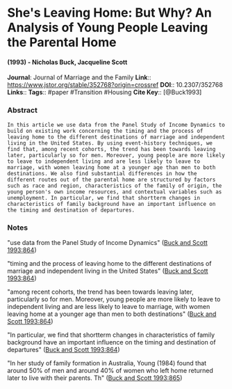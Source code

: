 # She's Leaving Home: But Why? An Analysis of Young People Leaving the Parental Home
#### (1993) - Nicholas Buck, Jacqueline Scott
**Journal**: Journal of Marriage and the Family
**Link**:: https://www.jstor.org/stable/352768?origin=crossref
**DOI**:: 10.2307/352768
**Links**:: 
**Tags**:: #paper #Transition #Housing
**Cite Key**:: [@Buck1993]

### Abstract

```
In this article we use data from the Panel Study of Income Dynamics to build on existing work concerning the timing and the process of leaving home to the different destinations of marriage and independent living in the United States. By using event-history techniques, we find that, among recent cohorts, the trend has been towards leaving later, particularly so for men. Moreover, young people are more likely to leave to independent living and are less likely to leave to marriage, with women leaving home at a younger age than men to both destinations. We also find substantial differences in how the different routes out of the parental home are structured by factors such as race and region, characteristics of the family of origin, the young person's own income resources, and contextual variables such as unemployment. In particular, we find that shortterm changes in characteristics of family background have an important influence on the timing and destination of departures.
```

### Notes

"use data from the Panel Study of Income Dynamics" ([Buck and Scott 1993:864](zotero://open-pdf/library/items/DW93XS9P?page=2))

"timing and the process of leaving home to the different destinations of marriage and independent living in the United States" ([Buck and Scott 1993:864](zotero://open-pdf/library/items/DW93XS9P?page=2))

"among recent cohorts, the trend has been towards leaving later, particularly so for men. Moreover, young people are more likely to leave to independent living and are less likely to leave to marriage, with women leaving home at a younger age than men to both destinations" ([Buck and Scott 1993:864](zotero://open-pdf/library/items/DW93XS9P?page=2))

"In particular, we find that shortterm changes in characteristics of family background have an important influence on the timing and destination of departures" ([Buck and Scott 1993:864](zotero://open-pdf/library/items/DW93XS9P?page=2))

"In her study of family formation in Australia, Young (1984) found that around 50% of men and around 40% of women who left home returned later to live with their parents. Th" ([Buck and Scott 1993:865](zotero://open-pdf/library/items/DW93XS9P?page=3))
